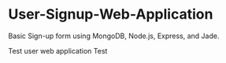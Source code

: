 User-Signup-Web-Application
===========================

Basic Sign-up form using MongoDB, Node.js, Express, and Jade.


Test user web application
Test
